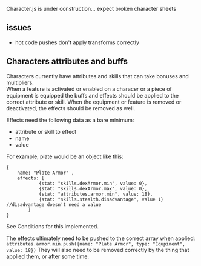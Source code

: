 Character.js is under construction... expect broken character sheets

issues
------

* hot code pushes don't apply transforms correctly

Characters attributes and buffs
-------------------------------

Characters currently have attributes and skills that can take bonuses and multipliers.  
When a feature is activated or enabled on a characer or a piece of equipment is equipped
the buffs and effects should be applied to the correct attribute or skill. When the 
equipment or feature is removed or deactivated, the effects should be removed as well.

Effects need the following data as a bare minimum:

* attribute or skill to effect
* name
* value

For example, plate would be an object like this:

	{
		name: "Plate Armor" , 
		effects: [
				{stat: "skills.dexArmor.min", value: 0},
				{stat: "skills.dexArmor.max", value: 0},
				{stat: "attributes.armor.min", value: 18},
				{stat: "skills.stealth.disadvantage", value 1} //disadvantage doesn't need a value
			]
	}

See Conditions for this implemented.

The effects ultimately need to be pushed to the correct array when applied: `attributes.armor.min.push({name: "Plate Armor", type: "Equpiment", value: 18})`
They will also need to be removed correctly by the thing that applied them, or after some time.
